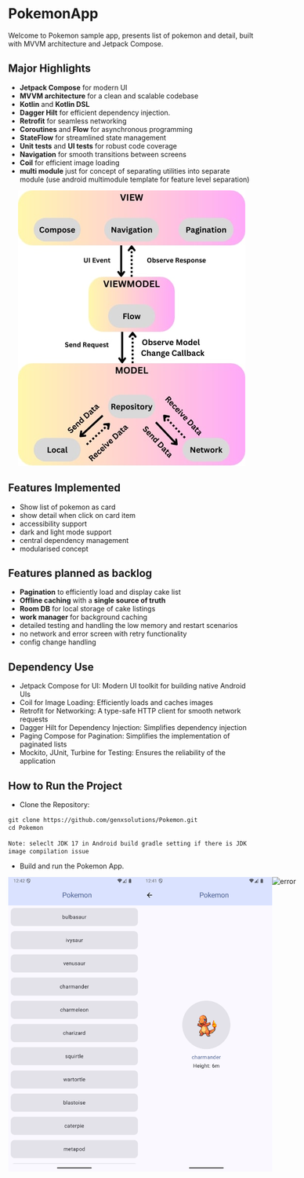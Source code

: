 # PokemonApp

Welcome to Pokemon sample app, presents list of pokemon and detail, built with MVVM architecture and Jetpack Compose.

## Major Highlights

- **Jetpack Compose** for modern UI
- **MVVM architecture** for a clean and scalable codebase
- **Kotlin** and **Kotlin DSL**
- **Dagger Hilt** for efficient dependency injection.
- **Retrofit** for seamless networking
- **Coroutines** and **Flow** for asynchronous programming
- **StateFlow** for streamlined state management
- **Unit tests** and **UI tests** for robust code coverage
- **Navigation** for smooth transitions between screens
- **Coil** for efficient image loading
- **multi module** just for concept of separating utilities into separate module (use android multimodule template for feature level separation)

<p align="center">
<img alt="screenshots"  src="https://github.com/genxsolutions/Pokemon/blob/main/assets/Pokemon_app_architecture.jpeg">
</p>

## Features Implemented

- Show list of pokemon as card
- show detail when click on card item
- accessibility support
- dark and light mode support
- central dependency management
- modularised concept

## Features planned as backlog
- **Pagination** to efficiently load and display cake list 
- **Offline caching** with a **single source of truth**
- **Room DB** for local storage of cake listings
- **work manager** for background caching
- detailed testing and handling the low memory and restart scenarios 
- no network and error screen with retry functionality
- config change handling

## Dependency Use

- Jetpack Compose for UI: Modern UI toolkit for building native Android UIs
- Coil for Image Loading: Efficiently loads and caches images
- Retrofit for Networking: A type-safe HTTP client for smooth network requests
- Dagger Hilt for Dependency Injection: Simplifies dependency injection
- Paging Compose for Pagination: Simplifies the implementation of paginated lists
- Mockito, JUnit, Turbine for Testing: Ensures the reliability of the application

## How to Run the Project

- Clone the Repository:
```
git clone https://github.com/genxsolutions/Pokemon.git
cd Pokemon

Note: seleclt JDK 17 in Android build gradle setting if there is JDK image compilation issue
```
- Build and run the Pokemon App.

<div style="display: flex; justify-content: space-between;">
    <img alt="cake list"  src="https://github.com/genxsolutions/Pokemon/blob/main/assets/pokemonList.png" width="400" height="600">
    <img alt="description" src="https://github.com/genxsolutions/Pokemon/blob/main/assets/PokemonDetail.png" width="400" height="600">
    <img alt="error" src="https://github.com/genxsolutions/Cakes/Pokemon/main/assets/error.png" width="400" height="600">

</div>
